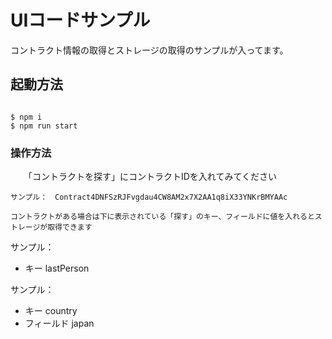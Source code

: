 # UIコードサンプル

コントラクト情報の取得とストレージの取得のサンプルが入ってます。

## 起動方法

```command

$ npm i
$ npm run start

```

### 操作方法

　　「コントラクトを探す」にコントラクトIDを入れてみてください

    サンプル：　Contract4DNFSzRJFvgdau4CW8AM2x7X2AA1q8iX33YNKrBMYAAc

    コントラクトがある場合は下に表示されている「探す」のキー、フィールドに値を入れるとストレージが取得できます
サンプル：

- キー lastPerson
  
サンプル：

- キー country
- フィールド japan
